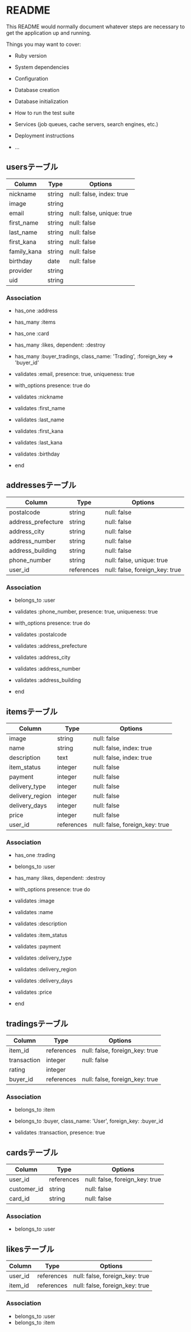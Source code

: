 # README

This README would normally document whatever steps are necessary to get the
application up and running.

Things you may want to cover:

* Ruby version

* System dependencies

* Configuration

* Database creation

* Database initialization

* How to run the test suite

* Services (job queues, cache servers, search engines, etc.)

* Deployment instructions

* ...


## usersテーブル

|Column|Type|Options|
|------|----|-------|
|nickname|string|null: false, index: true|
|image|string||
|email|string|null: false, unique: true|
|first_name|string|null: false|
|last_name|string|null: false|
|first_kana|string|null: false|
|family_kana|string|null: false|
|birthday|date|null: false|
|provider|string||
|uid|string||

### Association
- has_one :address
- has_many :items
- has_one :card
- has_many :likes, dependent: :destroy
- has_many :buyer_tradings, class_name: 'Trading', :foreign_key => 'buyer_id'

- validates :email, presence: true, uniqueness: true
- with_options presence: true do
-   validates :nickname
-   validates :first_name
-   validates :last_name
-   validates :first_kana
-   validates :last_kana
-   validates :birthday
- end



## addressesテーブル

|Column|Type|Options|
|------|----|-------|
|postalcode|string|null: false|
|address_prefecture|string|null: false|
|address_city|string|null: false|
|address_number|string|null: false|
|address_building|string|null: false|
|phone_number|string|null: false, unique: true|
|user_id|references|null: false, foreign_key: true|

### Association
- belongs_to :user

- validates :phone_number, presence: true, uniqueness: true
- with_options presence: true do
-   validates :postalcode
-   validates :address_prefecture
-   validates :address_city
-   validates :address_number
-   validates :address_building
- end



## itemsテーブル

|Column|Type|Options|
|------|----|-------|
|image|string|null: false|
|name|string|null: false, index: true|
|description|text|null: false, index: true|
|item_status|integer|null: false|
|payment|integer|null: false|
|delivery_type|integer|null: false|
|delivery_region|integer|null: false|
|delivery_days|integer|null: false|
|price|integer|null: false|
|user_id|references|null: false, foreign_key: true|

### Association
- has_one :trading
- belongs_to :user
- has_many :likes, dependent: :destroy

- with_options presence: true do
-   validates :image
-   validates :name
-   validates :description
-   validates :item_status
-   validates :payment
-   validates :delivery_type
-   validates :delivery_region
-   validates :delivery_days
-   validates :price
- end



## tradingsテーブル

|Column|Type|Options|
|------|----|-------|
|item_id|references|null: false, foreign_key: true|
|transaction|integer|null: false|
|rating|integer||
|buyer_id|references|null: false, foreign_key: true|

### Association
- belongs_to :item
- belongs_to :buyer, class_name: 'User', foreign_key: :buyer_id

- validates :transaction, presence: true



## cardsテーブル

|Column|Type|Options|
|------|----|-------|
|user_id|references|null: false, foreign_key: true|
|customer_id|string|null: false|
|card_id|string|null: false|

### Association
- belongs_to :user



## likesテーブル

|Column|Type|Options|
|------|----|-------|
|user_id|references|null: false, foreign_key: true|
|item_id|references|null: false, foreign_key: true|

### Association
- belongs_to :user
- belongs_to :item
